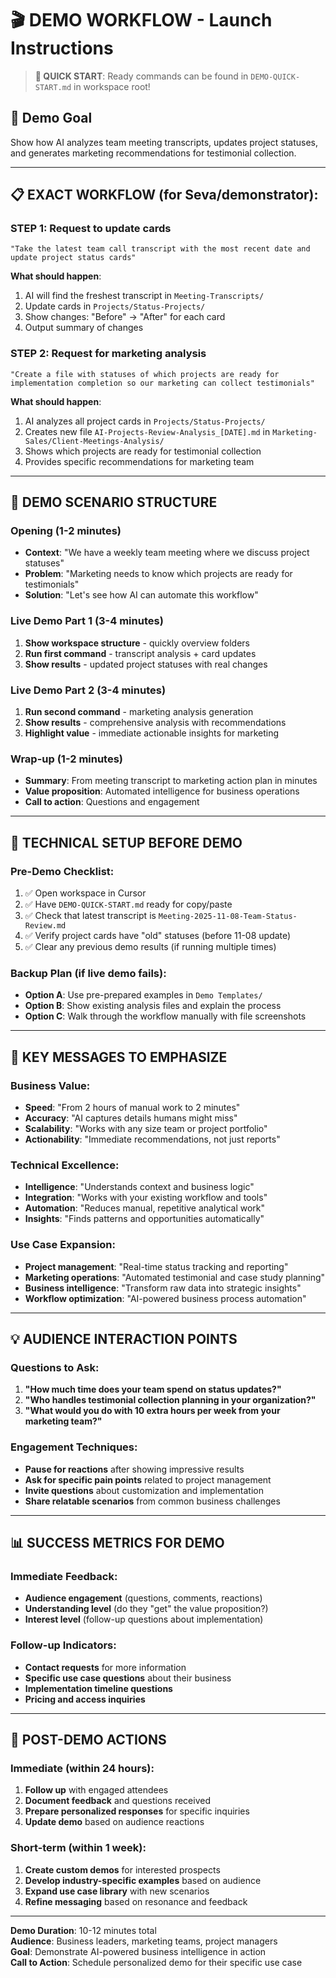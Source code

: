 # 🎬 DEMO WORKFLOW - Launch Instructions

> **🚀 QUICK START**: Ready commands can be found in `DEMO-QUICK-START.md` in workspace root!

## 🎯 Demo Goal
Show how AI analyzes team meeting transcripts, updates project statuses, and generates marketing recommendations for testimonial collection.

---

## 📋 EXACT WORKFLOW (for Seva/demonstrator):

### **STEP 1**: Request to update cards
```
"Take the latest team call transcript with the most recent date and update project status cards"
```

**What should happen**:
1. AI will find the freshest transcript in `Meeting-Transcripts/`
2. Update cards in `Projects/Status-Projects/` 
3. Show changes: "Before" → "After" for each card
4. Output summary of changes

### **STEP 2**: Request for marketing analysis
```
"Create a file with statuses of which projects are ready for implementation completion so our marketing can collect testimonials"
```

**What should happen**:
1. AI analyzes all project cards in `Projects/Status-Projects/`
2. Creates new file `AI-Projects-Review-Analysis_[DATE].md` in `Marketing-Sales/Client-Meetings-Analysis/`
3. Shows which projects are ready for testimonial collection
4. Provides specific recommendations for marketing team

---

## 🎥 **DEMO SCENARIO STRUCTURE**

### **Opening (1-2 minutes)**
- **Context**: "We have a weekly team meeting where we discuss project statuses"
- **Problem**: "Marketing needs to know which projects are ready for testimonials"
- **Solution**: "Let's see how AI can automate this workflow"

### **Live Demo Part 1 (3-4 minutes)**
1. **Show workspace structure** - quickly overview folders
2. **Run first command** - transcript analysis + card updates
3. **Show results** - updated project statuses with real changes

### **Live Demo Part 2 (3-4 minutes)**
1. **Run second command** - marketing analysis generation
2. **Show results** - comprehensive analysis with recommendations
3. **Highlight value** - immediate actionable insights for marketing

### **Wrap-up (1-2 minutes)**
- **Summary**: From meeting transcript to marketing action plan in minutes
- **Value proposition**: Automated intelligence for business operations
- **Call to action**: Questions and engagement

---

## 🔧 **TECHNICAL SETUP BEFORE DEMO**

### **Pre-Demo Checklist**:
1. ✅ Open workspace in Cursor
2. ✅ Have `DEMO-QUICK-START.md` ready for copy/paste
3. ✅ Check that latest transcript is `Meeting-2025-11-08-Team-Status-Review.md`
4. ✅ Verify project cards have "old" statuses (before 11-08 update)
5. ✅ Clear any previous demo results (if running multiple times)

### **Backup Plan** (if live demo fails):
- **Option A**: Use pre-prepared examples in `Demo Templates/`
- **Option B**: Show existing analysis files and explain the process
- **Option C**: Walk through the workflow manually with file screenshots

---

## 🎯 **KEY MESSAGES TO EMPHASIZE**

### **Business Value**:
- **Speed**: "From 2 hours of manual work to 2 minutes"
- **Accuracy**: "AI captures details humans might miss"
- **Scalability**: "Works with any size team or project portfolio"
- **Actionability**: "Immediate recommendations, not just reports"

### **Technical Excellence**:
- **Intelligence**: "Understands context and business logic"
- **Integration**: "Works with your existing workflow and tools"
- **Automation**: "Reduces manual, repetitive analytical work"
- **Insights**: "Finds patterns and opportunities automatically"

### **Use Case Expansion**:
- **Project management**: "Real-time status tracking and reporting"
- **Marketing operations**: "Automated testimonial and case study planning"
- **Business intelligence**: "Transform raw data into strategic insights"
- **Workflow optimization**: "AI-powered business process automation"

---

## 💡 **AUDIENCE INTERACTION POINTS**

### **Questions to Ask**:
1. **"How much time does your team spend on status updates?"**
2. **"Who handles testimonial collection planning in your organization?"**
3. **"What would you do with 10 extra hours per week from your marketing team?"**

### **Engagement Techniques**:
- **Pause for reactions** after showing impressive results
- **Ask for specific pain points** related to project management
- **Invite questions** about customization and implementation
- **Share relatable scenarios** from common business challenges

---

## 📊 **SUCCESS METRICS FOR DEMO**

### **Immediate Feedback**:
- **Audience engagement** (questions, comments, reactions)
- **Understanding level** (do they "get" the value proposition?)
- **Interest level** (follow-up questions about implementation)

### **Follow-up Indicators**:
- **Contact requests** for more information
- **Specific use case questions** about their business
- **Implementation timeline questions**
- **Pricing and access inquiries**

---

## 🚀 **POST-DEMO ACTIONS**

### **Immediate (within 24 hours)**:
1. **Follow up** with engaged attendees
2. **Document feedback** and questions received
3. **Prepare personalized responses** for specific inquiries
4. **Update demo** based on audience reactions

### **Short-term (within 1 week)**:
1. **Create custom demos** for interested prospects
2. **Develop industry-specific examples** based on audience
3. **Expand use case library** with new scenarios
4. **Refine messaging** based on resonance and feedback

---

**Demo Duration**: 10-12 minutes total  
**Audience**: Business leaders, marketing teams, project managers  
**Goal**: Demonstrate AI-powered business intelligence in action  
**Call to Action**: Schedule personalized demo for their specific use case